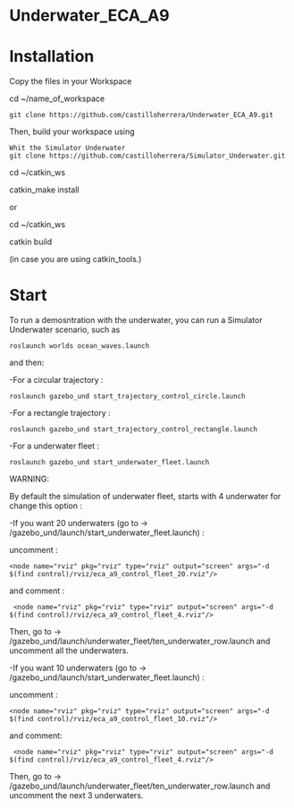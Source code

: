 # Underwater_ECA_A9
# Installation 

Copy the files in your Workspace 

cd ~/name_of_workspace

    git clone https://github.com/castilloherrera/Underwater_ECA_A9.git

Then, build your workspace using 

    Whit the Simulator Underwater 
    git clone https://github.com/castilloherrera/Simulator_Underwater.git
     
cd ~/catkin_ws

catkin_make install

or

cd ~/catkin_ws

catkin build

(in case you are using catkin_tools.)


# Start

To run a demosntration with the underwater, you can run a Simulator Underwater scenario, such as

    roslaunch worlds ocean_waves.launch

and then: 

 -For a circular trajectory :
 
    roslaunch gazebo_und start_trajectory_control_circle.launch
    
 -For a rectangle trajectory :

    roslaunch gazebo_und start_trajectory_control_rectangle.launch
    
 -For a underwater fleet :

    roslaunch gazebo_und start_underwater_fleet.launch
  
  WARNING: 
  
 By default the simulation of underwater fleet, starts with 4 underwater for change this option :
  
   -If you want 20 underwaters (go to -> /gazebo_und/launch/start_underwater_fleet.launch) :
   
   uncomment :
   
    <node name="rviz" pkg="rviz" type="rviz" output="screen" args="-d $(find control)/rviz/eca_a9_control_fleet_20.rviz"/>
     
   and comment :
   
     <node name="rviz" pkg="rviz" type="rviz" output="screen" args="-d $(find control)/rviz/eca_a9_control_fleet_4.rviz"/>
    
   Then, go to -> /gazebo_und/launch/underwater_fleet/ten_underwater_row.launch and uncomment all the underwaters.
    
     
   -If you want 10 underwaters (go to -> /gazebo_und/launch/start_underwater_fleet.launch) :
   
   uncomment :
   
    <node name="rviz" pkg="rviz" type="rviz" output="screen" args="-d $(find control)/rviz/eca_a9_control_fleet_10.rviz"/>
 
   and comment:
     
     <node name="rviz" pkg="rviz" type="rviz" output="screen" args="-d $(find control)/rviz/eca_a9_control_fleet_4.rviz"/>
     
   Then, go to -> /gazebo_und/launch/underwater_fleet/ten_underwater_row.launch and uncomment the next 3 underwaters.
     
  
  
